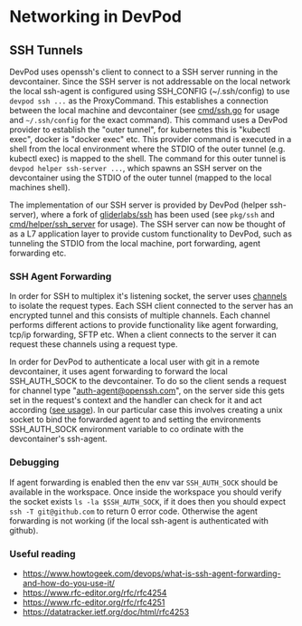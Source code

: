 # Networking in DevPod

## SSH Tunnels

DevPod uses openssh's client to connect to a SSH server running in the devcontainer. Since the SSH server is not addressable on the local network the local ssh-agent is configured using SSH_CONFIG (~/.ssh/config) to use `devpod ssh ...` as the ProxyCommand. This establishes a connection between the local machine and devcontainer (see [cmd/ssh.go](../../cmd/ssh.go) for usage and `~/.ssh/config` for the exact command). This command uses a DevPod provider to establish the "outer tunnel", for kubernetes this is "kubectl exec", docker is "docker exec" etc. This provider command is executed in a shell from the local environment where the STDIO of the outer tunnel (e.g. kubectl exec) is mapped to the shell. The command for this outer tunnel is `devpod helper ssh-server ...`, which spawns an SSH server on the devcontainer using the STDIO of the outer tunnel (mapped to the local machines shell).

The implementation of our SSH server is provided by DevPod (helper ssh-server), where a fork of [gliderlabs/ssh](https://github.com/gliderlabs/ssh) has been used (see `pkg/ssh` and [cmd/helper/ssh_server](../../cmd/helper/ssh_server.go) for usage). The SSH server can now be thought of as a L7 application layer to provide custom functionality to DevPod, such as tunneling the STDIO from the local machine, port forwarding, agent forwarding etc.

### SSH Agent Forwarding

In order for SSH to multiplex it's listening socket, the server uses [channels](https://www.rfc-editor.org/rfc/rfc4254#section-5) to isolate the request types. Each SSH client connected to the server has an encrypted tunnel and this consists of multiple channels. Each channel performs different actions to provide functionality like agent forwarding, tcp/ip forwarding, SFTP etc. When a client connects to the server it can request these channels using a request type.

In order for DevPod to authenticate a local user with git in a remote devcontainer, it uses agent forwarding to forward the local SSH_AUTH_SOCK to the devcontainer. To do so the client sends a request for channel type "auth-agent@openssh.com", on the server side this gets set in the request's context and the handler can check for it and act according ([see usage](../../pkg/ssh/server/ssh.go)). In our particular case this involves creating a unix socket to bind the forwarded agent to and setting the environments SSH_AUTH_SOCK environment variable to co ordinate with the devcontainer's ssh-agent.

### Debugging

If agent forwarding is enabled then the env var `SSH_AUTH_SOCK` should be available in the workspace. Once inside the workspace you should verify the socket exists `ls -la $SSH_AUTH_SOCK`, if it does then you should expect `ssh -T git@github.com` to return 0 error code. Otherwise the agent forwarding is not working (if the local ssh-agent is authenticated with github).

### Useful reading
 - https://www.howtogeek.com/devops/what-is-ssh-agent-forwarding-and-how-do-you-use-it/
 - https://www.rfc-editor.org/rfc/rfc4254
 - https://www.rfc-editor.org/rfc/rfc4251
 - https://datatracker.ietf.org/doc/html/rfc4253
